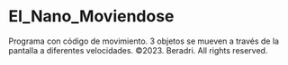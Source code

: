 # El_Nano_Moviendose
Programa con código de movimiento. 3 objetos se mueven a través de la pantalla a diferentes velocidades. ©2023. Beradri. All rights reserved.
